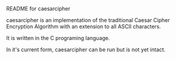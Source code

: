 README for caesarcipher

caesarcipher is an implementation of the traditional Caesar Cipher Encryption Algorithm with an extension to all
ASCII characters.

It is written in the C programing language.

In it's current form, caesarcipher can be run but is not yet intact.
